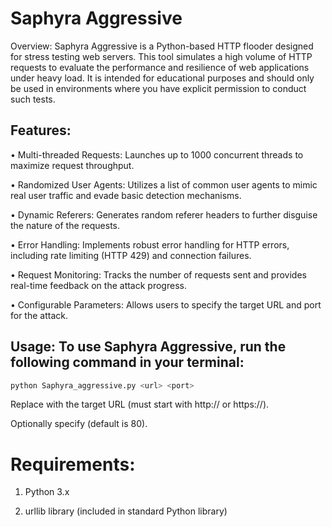 # Saphyra Aggressive


Overview: Saphyra Aggressive is a Python-based HTTP flooder designed for stress testing web servers. This tool simulates a high volume of HTTP requests to evaluate the performance and resilience of web applications under heavy load. It is intended for educational purposes and should only be used in environments where you have explicit permission to conduct such tests.


## Features:

• Multi-threaded Requests: Launches up to 1000 concurrent threads to maximize request throughput.

• Randomized User Agents: Utilizes a list of common user agents to mimic real user traffic and evade basic detection mechanisms.

• Dynamic Referers: Generates random referer headers to further disguise the nature of the requests.

• Error Handling: Implements robust error handling for HTTP errors, including rate limiting (HTTP 429) and connection failures.

• Request Monitoring: Tracks the number of requests sent and provides real-time feedback on the attack progress.

• Configurable Parameters: Allows users to specify the target URL and port for the attack.


## Usage: To use Saphyra Aggressive, run the following command in your terminal:

```bash
python Saphyra_aggressive.py <url> <port>
```

Replace with the target URL (must start with http:// or https://).

Optionally specify (default is 80).

# Requirements:

1. Python 3.x

2. urllib library (included in standard Python library)
